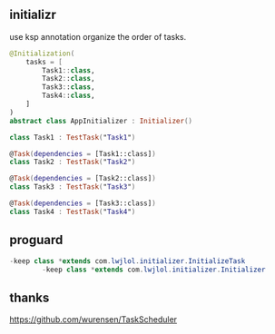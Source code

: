 ## initializr

use ksp annotation organize the order of tasks.

```kotlin
@Initialization(
    tasks = [
        Task1::class,
        Task2::class,
        Task3::class,
        Task4::class,
    ]
)
abstract class AppInitializer : Initializer()

class Task1 : TestTask("Task1")

@Task(dependencies = [Task1::class])
class Task2 : TestTask("Task2")

@Task(dependencies = [Task2::class])
class Task3 : TestTask("Task3")

@Task(dependencies = [Task3::class])
class Task4 : TestTask("Task4")

```

## proguard

```java
-keep class *extends com.lwjlol.initializer.InitializeTask
        -keep class *extends com.lwjlol.initializer.Initializer
```

## thanks

https://github.com/wurensen/TaskScheduler

